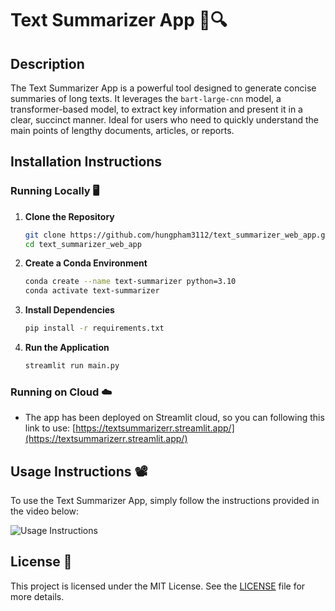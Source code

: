 # Text Summarizer App 📄🔍

## Description
The Text Summarizer App is a powerful tool designed to generate concise summaries of long texts. It leverages the `bart-large-cnn` model, a transformer-based model, to extract key information and present it in a clear, succinct manner. Ideal for users who need to quickly understand the main points of lengthy documents, articles, or reports.

## Installation Instructions

### Running Locally 🖥️

1. **Clone the Repository**
    ```bash
    git clone https://github.com/hungpham3112/text_summarizer_web_app.git
    cd text_summarizer_web_app
    ```

2. **Create a Conda Environment**
    ```bash
    conda create --name text-summarizer python=3.10
    conda activate text-summarizer
    ```

3. **Install Dependencies**
    ```bash
    pip install -r requirements.txt
    ```

4. **Run the Application**
    ```bash
    streamlit run main.py
    ```

### Running on Cloud ☁️

- The app has been deployed on Streamlit cloud, so you can following this link to use:
[https://textsummarizerr.streamlit.app/](https://textsummarizerr.streamlit.app/)

## Usage Instructions 📽️

To use the Text Summarizer App, simply follow the instructions provided in the video below:

![Usage Instructions](demo.gif)

## License 📜

This project is licensed under the MIT License. See the [LICENSE](LICENSE) file for more details.
